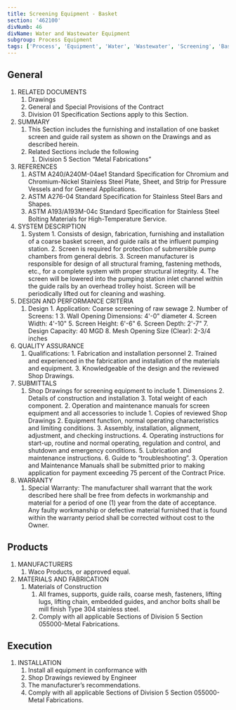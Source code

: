 ```yaml
---
title: Screening Equipment - Basket
section: '462100'
divNumb: 46
divName: Water and Wastewater Equipment
subgroup: Process Equipment
tags: ['Process', 'Equipment', 'Water', 'Wastewater', 'Screening', 'Basket']
---
```


## General

1. RELATED DOCUMENTS
   1. Drawings
   2. General and Special Provisions of the Contract
   3. Division 01 Specification Sections apply to this Section.
2. SUMMARY
   1. This Section includes the furnishing and installation of one basket screen and guide rail system as shown on the Drawings and as described herein.
   2. Related Sections include the following
      1. Division 5 Section “Metal Fabrications”
3. REFERENCES
   1. ASTM A240/A240M-04ae1 Standard Specification for Chromium and Chromium-Nickel Stainless Steel Plate, Sheet, and Strip for Pressure Vessels and for General Applications.
   2. ASTM A276-04 Standard Specification for Stainless Steel Bars and Shapes.
   3. ASTM A193/A193M-04c Standard Specification for Stainless Steel Bolting Materials for High-Temperature Service.
4. SYSTEM DESCRIPTION
   1. System 1. Consists of design, fabrication, furnishing and installation of a coarse basket screen, and guide rails at the influent pumping station. 2. Screen is required for protection of submersible pump chambers from general debris. 3. Screen manufacturer is responsible for design of all structural framing, fastening methods, etc., for a complete system with proper structural integrity. 4. The screen will be lowered into the pumping station inlet channel within the guide rails by an overhead trolley hoist. Screen will be periodically lifted out for cleaning and washing.
5. DESIGN AND PERFORMANCE CRITERIA
   1. Design 1. Application: Coarse screening of raw sewage 2. Number of Screens: 1 3. Wall Opening Dimensions: 4'-0" diameter 4. Screen Width: 4'-10" 5. Screen Height: 6'-6" 6. Screen Depth: 2'-7" 7. Design Capacity: 40 MGD 8. Mesh Opening Size (Clear): 2-3/4 inches
6. QUALITY ASSURANCE
   1. Qualifications: 1. Fabrication and installation personnel 2. Trained and experienced in the fabrication and installation of the materials and equipment. 3. Knowledgeable of the design and the reviewed Shop Drawings.
7. SUBMITTALS
   1. Shop Drawings for screening equipment to include 1. Dimensions 2. Details of construction and installation 3. Total weight of each component. 2. Operation and maintenance manuals for screen equipment and all accessories to include 1. Copies of reviewed Shop Drawings 2. Equipment function, normal operating characteristics and limiting conditions. 3. Assembly, installation, alignment, adjustment, and checking instructions. 4. Operating instructions for start-up, routine and normal operating, regulation and control, and shutdown and emergency conditions. 5. Lubrication and maintenance instructions. 6. Guide to “troubleshooting”. 3. Operation and Maintenance Manuals shall be submitted prior to making application for payment exceeding 75 percent of the Contract Price.
8. WARRANTY
   1. Special Warranty: The manufacturer shall warrant that the work described here shall be free from defects in workmanship and material for a period of one (1) year from the date of acceptance. Any faulty workmanship or defective material furnished that is found within the warranty period shall be corrected without cost to the Owner.

## Products

1. MANUFACTURERS
   1. Waco Products, or approved equal.
2. MATERIALS AND FABRICATION
   1. Materials of Construction
      1. All frames, supports, guide rails, coarse mesh, fasteners, lifting lugs, lifting chain, embedded guides, and anchor bolts shall be mill finish Type 304 stainless steel.
      2. Comply with all applicable Sections of Division 5 Section 055000-Metal Fabrications.

## Execution

1. INSTALLATION
   1. Install all equipment in conformance with
   2. Shop Drawings reviewed by Engineer
   3. The manufacturer’s recommendations.
   4. Comply with all applicable Sections of Division 5 Section 055000-Metal Fabrications.
